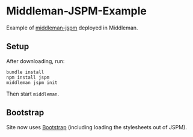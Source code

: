 # Middleman-JSPM-Example

Example of [middleman-jspm](http://github.com/oncomouse/middleman-jspm) deployed in Middleman.

## Setup

After downloading, run:

```
bundle install
npm install jspm
middleman jspm init
```

Then start `middleman`.

## Bootstrap

Site now uses [Bootstrap](http://getbootstrap.com/) (including loading the stylesheets out of JSPM).